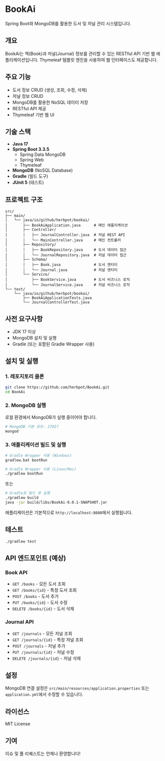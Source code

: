 # BookAi

Spring Boot와 MongoDB를 활용한 도서 및 저널 관리 시스템입니다.

## 개요

BookAi는 책(Book)과 저널(Journal) 정보를 관리할 수 있는 RESTful API 기반 웹 애플리케이션입니다. Thymeleaf 템플릿 엔진을 사용하여 웹 인터페이스도 제공합니다.

## 주요 기능

- 도서 정보 CRUD (생성, 조회, 수정, 삭제)
- 저널 정보 CRUD
- MongoDB를 활용한 NoSQL 데이터 저장
- RESTful API 제공
- Thymeleaf 기반 웹 UI

## 기술 스택

- **Java 17**
- **Spring Boot 3.3.5**
  - Spring Data MongoDB
  - Spring Web
  - Thymeleaf
- **MongoDB** (NoSQL Database)
- **Gradle** (빌드 도구)
- **JUnit 5** (테스트)

## 프로젝트 구조

```
src/
├── main/
│   └── java/io/github/herbpot/bookai/
│       ├── BookAiApplication.java      # 메인 애플리케이션
│       ├── Controller/
│       │   ├── JournalController.java  # 저널 REST API
│       │   └── MainController.java     # 메인 컨트롤러
│       ├── Repository/
│       │   ├── BookRepository.java     # 도서 데이터 접근
│       │   └── JournalRepository.java  # 저널 데이터 접근
│       ├── Schema/
│       │   ├── Book.java               # 도서 엔티티
│       │   └── Journal.java            # 저널 엔티티
│       └── Service/
│           ├── BookService.java        # 도서 비즈니스 로직
│           └── JournalService.java     # 저널 비즈니스 로직
└── test/
    └── java/io/github/herbpot/bookai/
        ├── BookAiApplicationTests.java
        └── JournalControllerTest.java
```

## 사전 요구사항

- JDK 17 이상
- MongoDB 설치 및 실행
- Gradle (또는 포함된 Gradle Wrapper 사용)

## 설치 및 실행

### 1. 레포지토리 클론

```bash
git clone https://github.com/herbpot/BookAi.git
cd BookAi
```

### 2. MongoDB 실행

로컬 환경에서 MongoDB가 실행 중이어야 합니다.

```bash
# MongoDB 기본 포트: 27017
mongod
```

### 3. 애플리케이션 빌드 및 실행

```bash
# Gradle Wrapper 사용 (Windows)
gradlew.bat bootRun

# Gradle Wrapper 사용 (Linux/Mac)
./gradlew bootRun
```

또는

```bash
# Gradle로 빌드 후 실행
./gradlew build
java -jar build/libs/BookAi-0.0.1-SNAPSHOT.jar
```

애플리케이션은 기본적으로 `http://localhost:8080`에서 실행됩니다.

## 테스트

```bash
./gradlew test
```

## API 엔드포인트 (예상)

### Book API
- `GET /books` - 모든 도서 조회
- `GET /books/{id}` - 특정 도서 조회
- `POST /books` - 도서 추가
- `PUT /books/{id}` - 도서 수정
- `DELETE /books/{id}` - 도서 삭제

### Journal API
- `GET /journals` - 모든 저널 조회
- `GET /journals/{id}` - 특정 저널 조회
- `POST /journals` - 저널 추가
- `PUT /journals/{id}` - 저널 수정
- `DELETE /journals/{id}` - 저널 삭제

## 설정

MongoDB 연결 설정은 `src/main/resources/application.properties` 또는 `application.yml`에서 수정할 수 있습니다.

## 라이선스

MIT License

## 기여

이슈 및 풀 리퀘스트는 언제나 환영합니다!
